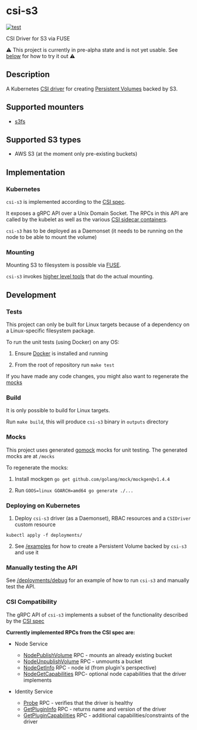 # csi-s3

[![test](https://github.com/irbekrm/csi-s3/actions/workflows/test.yaml/badge.svg?branch=main&event=push)](https://github.com/irbekrm/csi-s3/actions/workflows/test.yaml)

CSI Driver for S3 via FUSE

:warning: This project is currently in pre-alpha state and is not yet usable. See [below](#deploying-on-kubernetes) for how to try it out :warning:

## Description

A Kubernetes [CSI driver](https://kubernetes.io/blog/2019/01/15/container-storage-interface-ga/) for creating [Persistent Volumes](https://kubernetes.io/docs/concepts/storage/persistent-volumes/) backed by S3.

## Supported mounters

- [s3fs](https://github.com/s3fs-fuse/s3fs-fuse)

## Supported S3 types
- AWS S3 (at the moment only pre-existing buckets)
## Implementation
### Kubernetes

`csi-s3` is implemented according to the [CSI spec](https://github.com/container-storage-interface/spec/blob/master/spec.md).

It exposes a gRPC API over a Unix Domain Socket. The RPCs in this API are called by the kubelet as well as the various [CSI sidecar containers](https://kubernetes-csi.github.io/docs/sidecar-containers.html).

`csi-s3` has to be deployed as a Daemonset (it needs to be running on the node to be able to mount the volume)

### Mounting

Mounting S3 to filesystem is possible via [FUSE](https://en.wikipedia.org/wiki/Filesystem_in_Userspace).

`csi-s3` invokes [higher level tools](#supported-mounters) that do the actual mounting.
## Development
### Tests

This project can only be built for Linux targets because of a dependency on a Linux-specific filesystem package. 

To run the unit tests (using Docker) on any OS:

1. Ensure [Docker](https://docs.docker.com/get-docker/) is installed and running

2. From the root of repository run `make test`

If you have made any code changes, you might also want to regenerate the [mocks](#mocks)

### Build

It is only possible to build for Linux targets.

Run `make build`, this will produce `csi-s3` binary in `outputs` directory

### Mocks

This project uses generated [gomock](https://github.com/golang/mock) mocks for unit testing. The generated mocks are at `/mocks`

To regenerate the mocks:

1. Install mockgen `go get github.com/golang/mock/mockgen@v1.4.4`

2. Run `GOOS=linux GOARCH=amd64 go generate ./...`

### Deploying on Kubernetes

1. Deploy `csi-s3` driver (as a Daemonset), RBAC resources and a `CSIDriver` custom resource

`kubectl apply -f deployments/`

2. See [/examples](examples/README.md) for how to create a Persistent Volume backed by `csi-s3` and use it

### Manually testing the API

See [/deployments/debug](deployments/debug/README.md) for an example of how to run `csi-s3` and manually test the API.

### CSI Compatibility

The gRPC API of `csi-s3` implements a subset of the functionality described by the [CSI spec](https://github.com/container-storage-interface/spec/blob/master/spec.md)

**Currently implemented RPCs from the CSI spec are:**

- Node Service
   - [NodePublishVolume](https://github.com/container-storage-interface/spec/blob/master/spec.md#nodepublishvolume) RPC - mounts an already existing bucket
   - [NodeUnpublishVolume](https://github.com/container-storage-interface/spec/blob/master/spec.md#nodeunpublishvolume) RPC - unmounts a bucket
   - [NodeGetInfo](https://github.com/container-storage-interface/spec/blob/master/spec.md#nodegetinfo) RPC - node id (from plugin's perspective)
   - [NodeGetCapabilities](https://github.com/container-storage-interface/spec/blob/master/spec.md#nodegetcapabilities) RPC- optional node capabilities that the driver implements

- Identity Service

    - [Probe](https://github.com/container-storage-interface/spec/blob/master/spec.md#probe) RPC - verifies that the driver is healthy
    - [GetPluginInfo](https://github.com/container-storage-interface/spec/blob/master/spec.md#getplugininfo) RPC - returns name and version of the driver
    - [GetPluginCapabilities](https://github.com/container-storage-interface/spec/blob/master/spec.md#getplugincapabilities) RPC - additional capabilities/constraints of the driver
